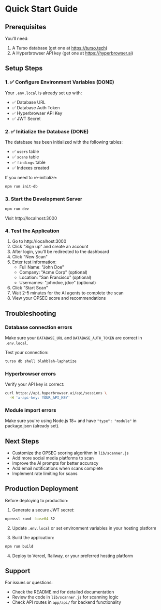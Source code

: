 # Quick Start Guide

## Prerequisites

You'll need:
1. A Turso database (get one at https://turso.tech)
2. A Hyperbrowser API key (get one at https://hyperbrowser.ai)

## Setup Steps

### 1. ✅ Configure Environment Variables (DONE)

Your `.env.local` is already set up with:
- ✅ Database URL
- ✅ Database Auth Token
- ✅ Hyperbrowser API Key
- ✅ JWT Secret

### 2. ✅ Initialize the Database (DONE)

The database has been initialized with the following tables:
- ✅ `users` table
- ✅ `scans` table
- ✅ `findings` table
- ✅ Indexes created

If you need to re-initialize:
```bash
npm run init-db
```

### 3. Start the Development Server

```bash
npm run dev
```

Visit http://localhost:3000

### 4. Test the Application

1. Go to http://localhost:3000
2. Click "Sign up" and create an account
3. After login, you'll be redirected to the dashboard
4. Click "New Scan"
5. Enter test information:
   - Full Name: "John Doe"
   - Company: "Acme Corp" (optional)
   - Location: "San Francisco" (optional)
   - Usernames: "johndoe, jdoe" (optional)
6. Click "Start Scan"
7. Wait 2-5 minutes for the AI agents to complete the scan
8. View your OPSEC score and recommendations

## Troubleshooting

### Database connection errors

Make sure your `DATABASE_URL` and `DATABASE_AUTH_TOKEN` are correct in `.env.local`.

Test your connection:
```bash
turso db shell blahblah-laphatize
```

### Hyperbrowser errors

Verify your API key is correct:
```bash
curl https://api.hyperbrowser.ai/api/sessions \
  -H 'x-api-key: YOUR_API_KEY'
```

### Module import errors

Make sure you're using Node.js 18+ and have `"type": "module"` in package.json (already set).

## Next Steps

- Customize the OPSEC scoring algorithm in `lib/scanner.js`
- Add more social media platforms to scan
- Improve the AI prompts for better accuracy
- Add email notifications when scans complete
- Implement rate limiting for scans

## Production Deployment

Before deploying to production:

1. Generate a secure JWT secret:
```bash
openssl rand -base64 32
```

2. Update `.env.local` or set environment variables in your hosting platform

3. Build the application:
```bash
npm run build
```

4. Deploy to Vercel, Railway, or your preferred hosting platform

## Support

For issues or questions:
- Check the README.md for detailed documentation
- Review the code in `lib/scanner.js` for scanning logic
- Check API routes in `app/api/` for backend functionality

